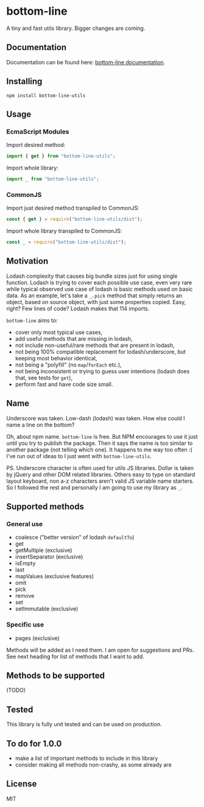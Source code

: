 # bottom-line

A tiny and fast utils library. Bigger changes are coming.

## Documentation

Documentation can be found here: [bottom-line documentation](https://dzek69.github.io/bottom-line).

## Installing

`npm install bottom-line-utils`

## Usage

### EcmaScript Modules

Import desired method:
```javascript
import { get } from "bottom-line-utils";
```

Import whole library:
```javascript
import _ from "bottom-line-utils";
```

### CommonJS

Import just desired method transpiled to CommonJS:
```javascript
const { get } = require("bottom-line-utils/dist");
```

Import whole library transpiled to CommonJS:
```javascript
const _ = require("bottom-line-utils/dist");
```

## Motivation

Lodash complexity that causes big bundle sizes just for using single function. Lodash is trying to cover each possible
use case, even very rare while typical observed use case of lodash is basic methods used on basic data. As an example,
let's take a `_.pick` method that simply returns an object, based on source object, with just some properties copied.
Easy, right? Few lines of code? Lodash makes that 114 imports.

`bottom-line` aims to:
- cover only most typical use cases,
- add useful methods that are missing in lodash,
- not include non-useful/rare methods that are present in lodash,
- not being 100% compatible replacement for lodash/underscore, but keeping most behavior identical,
- not being a "polyfill" (no `map`/`forEach` etc.),
- not being inconsistent or trying to guess user intentions (lodash does that, see tests for `get`),
- perform fast and have code size small.

## Name

Underscore was taken. Low-dash (lodash) was taken. How else could I name a line on the bottom?

Oh, about npm name. `bottom-line` is free. But NPM encourages to use it just until you try to publish the package. Then
it says the name is too similar to another package (not telling which one). It happens to me way too often :( I've run
out of ideas to I just went with `bottom-line-utils`.

PS. Underscore character is often used for utils JS libraries. Dollar is taken by jQuery and other DOM related
libraries. Others easy to type on standard layout keyboard, non a-z characters aren't valid JS variable name starters.
So I followed the rest and personally I am going to use my library as `_`.

## Supported methods

### General use

- coalesce ("better version" of lodash `defaultTo`)
- get
- getMultiple (exclusive)
- insertSeparator (exclusive)
- isEmpty
- last
- mapValues (exclusive features)
- omit
- pick
- remove
- set
- setImmutable (exclusive)

### Specific use

- pages (exclusive)

Methods will be added as I need them. I am open for suggestions and PRs. See next heading for list of methods that I
want to add.

## Methods to be supported

(TODO)

## Tested

This library is fully unit tested and can be used on production.

## To do for 1.0.0

- make a list of important methods to include in this library
- consider making all methods non-crashy, as some already are

## License

MIT
